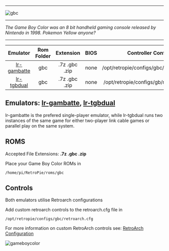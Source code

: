 ***
![gbc](https://cloud.githubusercontent.com/assets/10035308/12191836/672b3014-b596-11e5-9bbe-bcafd30bb402.png)
***
_The Game Boy Color was an 8 bit handheld gaming console released by Nintendo in 1998. Pokemon Yellow anyone?_

***

| Emulator | Rom Folder | Extension | BIOS |  Controller Config |
| :---: | :---: | :---: | :---: | :---: |
| [lr-gambatte](https://github.com/libretro/gambatte-libretro) | gbc  | .7z .gbc .zip | none | /opt/retropie/configs/gbc/retroarch.cfg |
| [lr-tgbdual](https://github.com/libretro/tgbdual-libretro) | gbc  | .7z .gbc .zip | none | /opt/retropie/configs/gb/retroarch.cfg |

## Emulators: [lr-gambatte](https://github.com/libretro/gambatte-libretro), [lr-tgbdual](https://github.com/libretro/tgbdual-libretro)

lr-gambatte is the prefered single-player emulator, while lr-tgbdual runs two instances of the same game for either two-player link cable games or parallel play on the same system.

## ROMS

Accepted File Extensions: **.7z .gbc .zip**

Place your Game Boy Color ROMs in
```
/home/pi/RetroPie/roms/gbc
```
## Controls

Both emulators utilise Retroarch configurations

Add custom retroarch controls to the retroarch.cfg file in
```shell
/opt/retropie/configs/gbc/retroarch.cfg
```
For more information on custom RetroArch controls see: [RetroArch Configuration](RetroArch-Configuration)

![gameboycolor](https://cloud.githubusercontent.com/assets/10035308/7334404/bd65e496-eb4e-11e4-82e6-78494534d305.png)